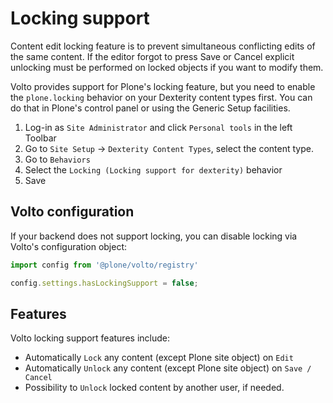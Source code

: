 # Locking support

Content edit locking feature is to prevent simultaneous conflicting edits of the same content.
If the editor forgot to press Save or Cancel explicit unlocking must be performed on locked objects if you want to modify them.

Volto provides support for Plone's locking feature, but you need to enable the `plone.locking` behavior on your Dexterity content types first. You can do that in Plone's control panel or using the Generic Setup facilities.

1. Log-in as `Site Administrator` and click `Personal tools` in the left Toolbar
2. Go to `Site Setup` -> `Dexterity Content Types`, select the content type.
3. Go to `Behaviors`
4. Select the `Locking (Locking support for dexterity)` behavior
5. Save

## Volto configuration

If your backend does not support locking, you can disable locking via Volto's configuration object:

```js
import config from '@plone/volto/registry'

config.settings.hasLockingSupport = false;
```

## Features

Volto locking support features include:

- Automatically `Lock` any content (except Plone site object) on `Edit`
- Automatically `Unlock` any content (except Plone site object) on `Save / Cancel`
- Possibility to `Unlock` locked content by another user, if needed.
